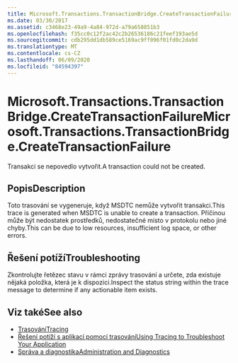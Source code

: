 ```yaml
---
title: Microsoft.Transactions.TransactionBridge.CreateTransactionFailure
ms.date: 03/30/2017
ms.assetid: c3468e23-49a9-4a84-972d-a79a658851b3
ms.openlocfilehash: f35cc0c12f2ac42c2b26536186c21feef193ae5d
ms.sourcegitcommit: cdb295dd1db589ce5169ac9ff096f01fd0c2da9d
ms.translationtype: MT
ms.contentlocale: cs-CZ
ms.lasthandoff: 06/09/2020
ms.locfileid: "84594397"
---
```

# <a name="microsofttransactionstransactionbridgecreatetransactionfailure"></a><span data-ttu-id="5257f-102">Microsoft.Transactions.TransactionBridge.CreateTransactionFailure</span><span class="sxs-lookup"><span data-stu-id="5257f-102">Microsoft.Transactions.TransactionBridge.CreateTransactionFailure</span></span>
<span data-ttu-id="5257f-103">Transakci se nepovedlo vytvořit.</span><span class="sxs-lookup"><span data-stu-id="5257f-103">A transaction could not be created.</span></span>  
  
## <a name="description"></a><span data-ttu-id="5257f-104">Popis</span><span class="sxs-lookup"><span data-stu-id="5257f-104">Description</span></span>  
 <span data-ttu-id="5257f-105">Toto trasování se vygeneruje, když MSDTC nemůže vytvořit transakci.</span><span class="sxs-lookup"><span data-stu-id="5257f-105">This trace is generated when MSDTC is unable to create a transaction.</span></span> <span data-ttu-id="5257f-106">Příčinou může být nedostatek prostředků, nedostatečné místo v protokolu nebo jiné chyby.</span><span class="sxs-lookup"><span data-stu-id="5257f-106">This can be due to low resources, insufficient log space, or other errors.</span></span>  
  
## <a name="troubleshooting"></a><span data-ttu-id="5257f-107">Řešení potíží</span><span class="sxs-lookup"><span data-stu-id="5257f-107">Troubleshooting</span></span>  
 <span data-ttu-id="5257f-108">Zkontrolujte řetězec stavu v rámci zprávy trasování a určete, zda existuje nějaká položka, která je k dispozici.</span><span class="sxs-lookup"><span data-stu-id="5257f-108">Inspect the status string within the trace message to determine if any actionable item exists.</span></span>  
  
## <a name="see-also"></a><span data-ttu-id="5257f-109">Viz také</span><span class="sxs-lookup"><span data-stu-id="5257f-109">See also</span></span>

- [<span data-ttu-id="5257f-110">Trasování</span><span class="sxs-lookup"><span data-stu-id="5257f-110">Tracing</span></span>](index.md)
- [<span data-ttu-id="5257f-111">Řešení potíží s aplikací pomocí trasování</span><span class="sxs-lookup"><span data-stu-id="5257f-111">Using Tracing to Troubleshoot Your Application</span></span>](using-tracing-to-troubleshoot-your-application.md)
- [<span data-ttu-id="5257f-112">Správa a diagnostika</span><span class="sxs-lookup"><span data-stu-id="5257f-112">Administration and Diagnostics</span></span>](../index.md)
